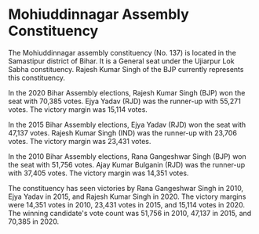 # Mohiuddinnagar Assembly Constituency

The Mohiuddinnagar assembly constituency (No. 137) is located in the Samastipur district of Bihar. It is a General seat under the Ujiarpur Lok Sabha constituency. Rajesh Kumar Singh of the BJP currently represents this constituency.

In the 2020 Bihar Assembly elections, Rajesh Kumar Singh (BJP) won the seat with 70,385 votes. Ejya Yadav (RJD) was the runner-up with 55,271 votes. The victory margin was 15,114 votes.

In the 2015 Bihar Assembly elections, Ejya Yadav (RJD) won the seat with 47,137 votes. Rajesh Kumar Singh (IND) was the runner-up with 23,706 votes. The victory margin was 23,431 votes.

In the 2010 Bihar Assembly elections, Rana Gangeshwar Singh (BJP) won the seat with 51,756 votes. Ajay Kumar Bulganin (RJD) was the runner-up with 37,405 votes. The victory margin was 14,351 votes.

The constituency has seen victories by Rana Gangeshwar Singh in 2010, Ejya Yadav in 2015, and Rajesh Kumar Singh in 2020. The victory margins were 14,351 votes in 2010, 23,431 votes in 2015, and 15,114 votes in 2020. The winning candidate's vote count was 51,756 in 2010, 47,137 in 2015, and 70,385 in 2020.
